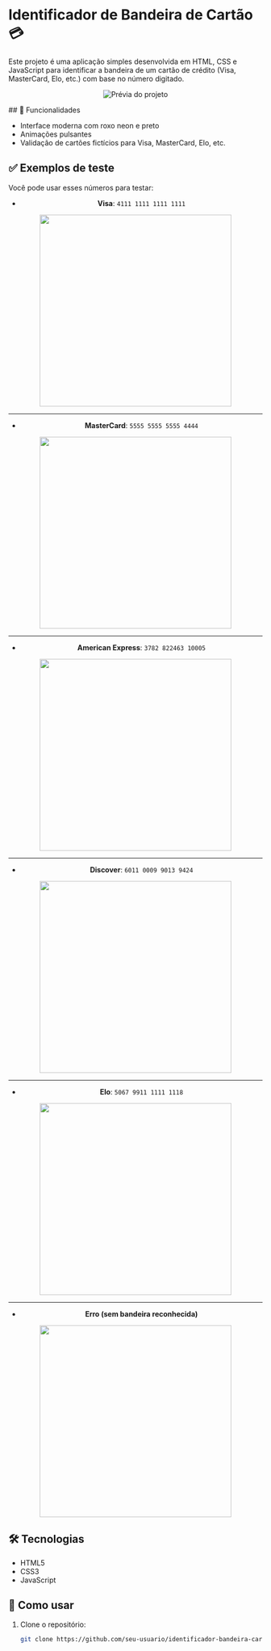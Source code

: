 # Identificador de Bandeira de Cartão 💳

Este projeto é uma aplicação simples desenvolvida em HTML, CSS e JavaScript para identificar a bandeira de um cartão de crédito (Visa, MasterCard, Elo, etc.) com base no número digitado.

<p align="center">
  <img src="https://github.com/user-attachments/assets/21d363ef-c2a6-48a2-809b-2ad086cda445" alt="Prévia do projeto">
</p>
## 🚀 Funcionalidades

- Interface moderna com roxo neon e preto
- Animações pulsantes
- Validação de cartões fictícios para Visa, MasterCard, Elo, etc.

## ✅ Exemplos de teste

Você pode usar esses números para testar:

<div align="center">

- **Visa**: `4111 1111 1111 1111`  
<img src="https://github.com/user-attachments/assets/e1dd5cf0-55f9-4cf6-acbb-be44a1358497" width="380">

---

- **MasterCard**: `5555 5555 5555 4444`  
<img src="https://github.com/user-attachments/assets/78279938-0af5-478a-8567-10e34f6b416b" width="380">

---

- **American Express**: `3782 822463 10005`  
<img src="https://github.com/user-attachments/assets/577fb1f9-034e-4e8a-9c5d-0e1611c706b9" width="380">

---

- **Discover**: `6011 0009 9013 9424`  
<img src="https://github.com/user-attachments/assets/454032bb-db37-4f6c-a283-81ab756ecf17" width="380">

---

- **Elo**: `5067 9911 1111 1118`  
<img src="https://github.com/user-attachments/assets/94083701-5967-411b-a4ba-31d9471fb062" width="380">

---

- **Erro (sem bandeira reconhecida)**  
<img src="https://github.com/user-attachments/assets/d36380c5-8233-440e-be9a-5fd26378f987" width="380">

</div>


## 🛠️ Tecnologias

- HTML5
- CSS3
- JavaScript

## 📂 Como usar

1. Clone o repositório:
   ```bash
   git clone https://github.com/seu-usuario/identificador-bandeira-cartao.git
